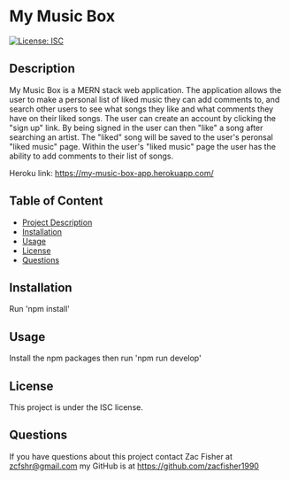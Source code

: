 # My Music Box

  [![License: ISC](https://img.shields.io/badge/License-ISC-blue.svg)](https://opensource.org/licenses/ISC)

  ## Description
  My Music Box is a MERN stack web application. The application allows the user to make a personal list of liked music they can add comments to, and search other users to see what songs they like and what comments they have on their liked songs. The user can create an account by clicking the "sign up" link. By being signed in the user can then "like" a song after searching an artist. The "liked" song will be saved to the user's peronsal "liked music" page. Within the user's "liked music" page the user has the ability to add comments to their list of songs. 

  Heroku link: https://my-music-box-app.herokuapp.com/

  ## Table of Content
   - [Project Description](#description)
   - [Installation](#installation)
   - [Usage](#usage)
   - [License](#license)
   - [Questions](#questions)
  
  
  ## Installation
  Run 'npm install'

  ## Usage
  Install the npm packages then run 'npm run develop'

  ## License
  This project is under the ISC license.

  ## Questions

  If you have questions about this project contact Zac Fisher at zcfshr@gmail.com my GitHub is at https://github.com/zacfisher1990
